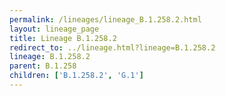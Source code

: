 ```yaml
---
permalink: /lineages/lineage_B.1.258.2.html
layout: lineage_page
title: Lineage B.1.258.2
redirect_to: ../lineage.html?lineage=B.1.258.2
lineage: B.1.258.2
parent: B.1.258
children: ['B.1.258.2', 'G.1']
---
```

